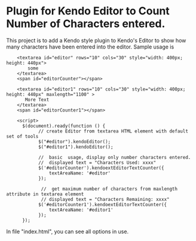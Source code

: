 Plugin for Kendo Editor to Count Number of Characters entered.
======================

This project is to add a Kendo style plugin to Kendo's Editor to show how many characters have been entered into the editor.   Sample usage is

        <textarea id="editor" rows="10" cols="30" style="width: 400px; height: 440px"> 
            some 
        </textarea>
        <span id="editorCounter"></span>
        
        <textarea id="editor1" rows="10" cols="30" style="width: 400px; height: 440px" maxlength="1100" >
           More Text
        </textarea>
        <span id="editorCounter1"></span>
          
        <script>
          $(document).ready(function () {
                // create Editor from textarea HTML element with default set of tools
                $("#editor").kendoEditor();
                $("#editor1").kendoEditor();
                
                //  basic  usage, display only number characters entered.
                //  displayed text = "Characters Used: xxxx"
                $('#editorCounter').kendoextEditorTextCounter({
                    textAreaName: '#editor'
                });
                
                 //  get maximum number of characters from maxlength attribute in textarea element
                 // displayed text = "Characters Remaining: xxxx"
                $('#editorCounter1').kendoextEditorTextCounter({
                    textAreaName: '#editor1'
                });
          });
          

In file "index.html", you can see all options in use.

